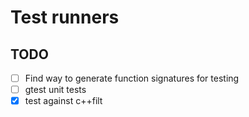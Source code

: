 # Test runners

## TODO
* [ ] Find way to generate function signatures for testing
* [ ] gtest unit tests
* [X] test against c++filt
